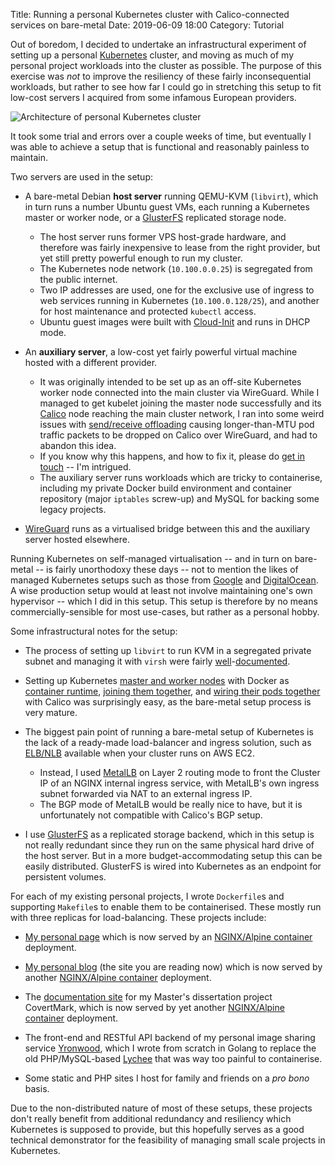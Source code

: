 Title: Running a personal Kubernetes cluster with Calico-connected services on bare-metal 
Date: 2019-06-09 18:00
Category: Tutorial

Out of boredom, I decided to undertake an infrastructural experiment of setting up a personal [Kubernetes](https://kubernetes.io) cluster, and moving as much of my personal project workloads into the cluster as possible. The purpose of this exercise was _not_ to improve the resiliency of these fairly inconsequential workloads, but rather to see how far I could go in stretching this setup to fit low-cost servers I acquired from some infamous European providers. 

![Architecture of personal Kubernetes cluster](https://images.ebornet.com/uploads/big/61a580ae16a9c3463ad3066b95d31d9e.png)

It took some trial and errors over a couple weeks of time, but eventually I was able to achieve a setup that is functional and reasonably painless to maintain.

Two servers are used in the setup:

* A bare-metal Debian **host server** running QEMU-KVM (`libvirt`), which in turn runs a number Ubuntu guest VMs, each running a Kubernetes master or worker node, or a [GlusterFS]([https://www.gluster.org/](https://www.gluster.org/)) replicated storage node. 
    * The host server runs former VPS host-grade hardware, and therefore was fairly inexpensive to lease from the right provider, but yet still pretty powerful enough to run my cluster.
    * The Kubernetes node network (`10.100.0.0.25`) is segregated from the public internet.
    * Two IP addresses are used, one for the exclusive use of ingress to web services running in Kubernetes (`10.100.0.128/25`), and another for host maintenance and protected `kubectl` access.
    * Ubuntu guest images were built with [Cloud-Init](https://cloudinit.readthedocs.io/en/latest/) and runs in DHCP mode.

* An **auxiliary server**, a low-cost yet fairly powerful virtual machine hosted with a different provider.
    * It was originally intended to be set up as an off-site Kubernetes worker node connected into the main cluster via WireGuard. While I managed to get kubelet joining the master node successfully and its [Calico](https://www.projectcalico.org/) node reaching the main cluster network, I ran into some weird issues with [send/receive offloading](https://en.wikipedia.org/wiki/Large_send_offload) causing longer-than-MTU pod traffic packets to be dropped on Calico over WireGuard, and had to abandon this idea.
    * If you know why this happens, and how to fix it, please do [get in touch](mailto:hello@scy.email) -- I'm intrigued.
    * The auxiliary server runs workloads which are tricky to containerise, including my private Docker build environment and container repository (major `iptables` screw-up) and MySQL for backing some legacy projects. 

* [WireGuard]([https://www.wireguard.com/](https://www.wireguard.com/)) runs as a virtualised bridge between this and the auxiliary server hosted elsewhere.
 
Running Kubernetes on self-managed virtualisation -- and in turn on bare-metal -- is fairly unorthodoxy these days -- not to mention the likes of managed Kubernetes setups such as those from [Google](https://cloud.google.com/kubernetes-engine/) and [DigitalOcean](https://www.digitalocean.com/). A wise production setup would at least not involve maintaining one's own hypervisor -- which I did in this setup. This setup is therefore by no means commercially-sensible for most use-cases, but rather as a personal hobby. 

Some infrastructural notes for the setup:

* The process of setting up `libvirt` to run KVM in a segregated private subnet and managing it with `virsh` were fairly [well](https://help.ubuntu.com/community/KVM/Installation)-[documented](https://www.cyberciti.biz/faq/installing-kvm-on-ubuntu-16-04-lts-server/).

* Setting up Kubernetes [master and worker nodes](https://kubernetes.io/docs/setup/independent/install-kubeadm/) with Docker as [container runtime](https://kubernetes.io/docs/setup/cri/), [joining them together](https://kubernetes.io/docs/setup/independent/create-cluster-kubeadm/#pod-network), and [wiring their pods together](https://kubernetes.io/docs/setup/independent/create-cluster-kubeadm/#pod-network) with Calico was surprisingly easy, as the bare-metal setup process is very mature.

* The biggest pain point of running a bare-metal setup of Kubernetes is the lack of a ready-made load-balancer and ingress solution, such as [ELB/NLB]([https://aws.amazon.com/elasticloadbalancing/](https://aws.amazon.com/elasticloadbalancing/)) available when your cluster runs on AWS EC2. 
    * Instead, I used [MetalLB](https://metallb.universe.tf/tutorial/layer2/) on Layer 2 routing mode to front the Cluster IP of an NGINX internal ingress service, with MetalLB's own ingress subnet forwarded via NAT to an external ingress IP. 
    * The BGP mode of MetalLB would be really nice to have, but it is unfortunately not compatible with Calico's BGP setup. 

* I use [GlusterFS](https://www.gluster.org/) as a replicated storage backend, which in this setup is not really redundant since they run on the same physical hard drive of the host server. But in a more budget-accommodating setup this can be easily distributed. GlusterFS is wired into Kubernetes as an endpoint for persistent volumes. 

For each of my existing personal projects, I wrote `Dockerfile`s and supporting `Makefile`s to enable them to be containerised. These mostly run with three replicas for load-balancing. These projects include:

* [My personal page](https://scy.email) which is now served by an [NGINX/Alpine container](https://github.com/icydoge/scy.email) deployment.

* [My personal blog](https://blog.scy.email) (the site you are reading now) which is now served by another [NGINX/Alpine container](https://github.com/icydoge/blog.scy.email) deployment.

* The [documentation site](https://covertmark.com) for my Master's dissertation project CovertMark, which is now served by yet another [NGINX/Alpine container](https://github.com/icydoge/CovertMark/tree/master/doc) deployment.

* The front-end and RESTful API backend of my personal image sharing service [Yronwood](https://github.com/icydoge/yronwood/), which I wrote from scratch in Golang to replace the old PHP/MySQL-based [Lychee](https://github.com/LycheeOrg/Lychee/) that was way too painful to containerise.

* Some static and PHP sites I host for family and friends on a _pro bono_ basis.

Due to the non-distributed nature of most of these setups, these projects don't really benefit from additional redundancy and resiliency which Kubernetes is supposed to provide, but this hopefully serves as a good technical demonstrator for the feasibility of managing small scale projects in Kubernetes.

